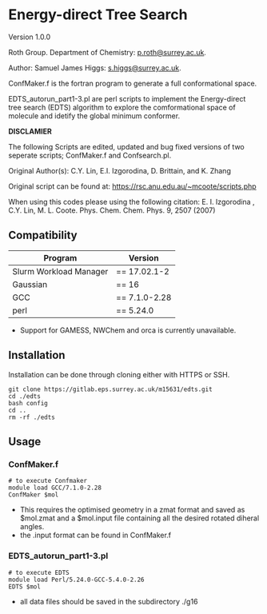 # Energy-direct Tree Search

Version 1.0.0

Roth Group. Department of Chemistry: p.roth@surrey.ac.uk.

Author: Samuel James Higgs: s.higgs@surrey.ac.uk.

ConfMaker.f is the fortran program to generate a full conformational space.

EDTS_autorun_part1-3.pl are perl scripts to implement the Energy-direct tree search (EDTS) algorithm to explore the comformational space of molecule and idetify the global minimum conformer.

__DISCLAMIER__

The following Scripts are edited, updated and bug fixed versions of two seperate scripts; ConfMaker.f and Confsearch.pl.  

Original Author(s): C.Y. Lin, E.I. Izgorodina, D. Brittain, and K. Zhang

Original script can be found at: https://rsc.anu.edu.au/~mcoote/scripts.php
   
When using this codes please using the following citation: E. I. Izgorodina , C.Y. Lin, M. L. Coote. Phys. Chem. Chem. Phys. 9, 2507 (2007)

## Compatibility

Program | Version 
--------- | ----------
Slurm Workload Manager | == 17.02.1-2
Gaussian | == 16
GCC | == 7.1.0-2.28
perl | == 5.24.0

* Support for GAMESS, NWChem and orca is currently unavailable.

## Installation 

Installation can be done through cloning either with HTTPS or SSH. 

``` shell
git clone https://gitlab.eps.surrey.ac.uk/m15631/edts.git
cd ./edts
bash config
cd ..
rm -rf ./edts
```
## Usage 

### ConfMaker.f

``` shell
# to execute Confmaker
module load GCC/7.1.0-2.28
ConfMaker $mol
```
* This requires the optimised geometry in a zmat format and saved as $mol.zmat and a $mol.input file containing all the desired rotated diheral angles.
* the .input format can be found in ConfMaker.f

### EDTS_autorun_part1-3.pl

``` shell
# to execute EDTS
module load Perl/5.24.0-GCC-5.4.0-2.26 
EDTS $mol 
```
* all data files should be saved in the subdirectory ./g16
